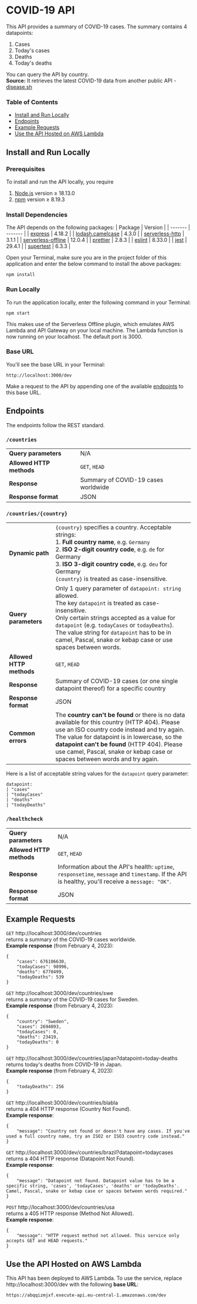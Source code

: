 # COVID-19 API

This API provides a summary of COVID-19 cases. The summary contains 4 datapoints:

1. Cases
2. Today's cases
3. Deaths
4. Today's deaths

You can query the API by country.
\
**Source:** It retrieves the latest COVID-19 data from another public API - [disease.sh](https://disease.sh/)

### Table of Contents

- [Install and Run Locally](#local)
- [Endpoints](#endpoints)
- [Example Requests](#examples)
- [Use the API Hosted on AWS Lambda](#aws)

<a name="local"></a>

## Install and Run Locally

### Prerequisites

To install and run the API locally, you require

1. [Node.js](https://nodejs.org/en/) version ≥ 18.13.0
2. [npm](https://docs.npmjs.com/downloading-and-installing-node-js-and-npm) version ≥ 8.19.3

### Install Dependencies

The API depends on the following packages:
| Package | Version |
| ------- | ------- |
| [express](https://www.npmjs.com/package/express) | 4.18.2 |
| [lodash.camelcase](https://www.npmjs.com/package/lodash.camelcase) | 4.3.0 |
| [serverless-http](https://www.npmjs.com/package/serverless-http) | 3.1.1 |
| [serverless-offline](https://www.npmjs.com/package/serverless-offline) | 12.0.4 |
| [prettier](https://www.npmjs.com/package/prettier) | 2.8.3 |
| [eslint](https://www.npmjs.com/package/eslint) | 8.33.0 |
| [jest](https://www.npmjs.com/package/jest) | 29.4.1 |
| [supertest](https://www.npmjs.com/package/supertest) | 6.3.3 |

Open your Terminal, make sure you are in the project folder of this application and enter the below command to install the above packages:

```
npm install
```

### Run Locally

To run the application locally, enter the following command in your Terminal:

```
npm start
```

This makes use of the Serverless Offline plugin, which emulates AWS Lambda and API Gateway on your local machine. The Lambda function is now running on your localhost. The default port is 3000.

### Base URL

You'll see the base URL in your Terminal:

```
http://localhost:3000/dev
```

Make a request to the API by appending one of the available [endpoints](#endpoints) to this base URL.

<a name="endpoints"></a>

## Endpoints

The endpoints follow the REST standard.

### `/countries`

|                          |                                     |
| ------------------------ | ----------------------------------- |
| **Query parameters**     | N/A                                 |
| **Allowed HTTP methods** | `GET`, `HEAD`                       |
| **Response**             | Summary of COVID-19 cases worldwide |
| **Response format**      | JSON                                |

### `/countries/{country}`

<!-- prettier-ignore -->
|     |     |
| --- | --- |
| **Dynamic path** | `{country}` specifies a country. Acceptable strings:<br>1. **Full country name**, e.g. `Germany`<br>2. **ISO 2-digit country code**, e.g. `de` for Germany<br>3. **ISO 3-digit country code**, e.g. `deu` for Germany<br>`{country}` is treated as case-insensitive. |
| **Query parameters**     | Only 1 query parameter of `datapoint: string` allowed.<br>The key `datapoint` is treated as case-insensitive.<br>Only certain strings accepted as a value for `datapoint` (e.g. `todayCases` or `todayDeaths`).<br>The value string for `datapoint` has to be in camel, Pascal, snake or kebap case or use spaces between words.<br> |
| **Allowed HTTP methods** | `GET`, `HEAD`                                                           |
| **Response**             | Summary of COVID-19 cases (or one single datapoint thereof) for a specific country |
| **Response format**      | JSON                                                                    |
| **Common errors**        | The **country can't be found** or there is no data available for this country (HTTP 404). Please use an ISO country code instead and try again.<br>The value for datapoint is in lowercase, so the **datapoint can't be found** (HTTP 404). Please use camel, Pascal, snake or kebap case or spaces between words and try again. |

Here is a list of acceptable string values for the `datapoint` query parameter:

```
datapoint:
| "cases"
| "todayCases"
| "deaths"
| "todayDeaths"
```

### `/healthcheck`

<!-- prettier-ignore -->
|                          |               |
| ------------------------ | ------------- |
| **Query parameters**     | N/A           |
| **Allowed HTTP methods** | `GET`, `HEAD` |
| **Response**             | Information about the API's health: `uptime`, `responsetime`, `message` and `timestamp`. If the API is healthy, you'll receive a `message: "OK"`. |
| **Response format**      | JSON          |

<a name="examples"></a>

## Example Requests

`GET` http://localhost:3000/dev/countries
\
returns a summary of the COVID-19 cases worldwide.
\
**Example response** (from February 4, 2023):

```
{
    "cases": 676106630,
    "todayCases": 98996,
    "deaths": 6770499,
    "todayDeaths": 539
}
```

`GET` http://localhost:3000/dev/countries/swe
\
returns a summary of the COVID-19 cases for Sweden.
\
**Example response** (from February 4, 2023):

```
{
    "country": "Sweden",
    "cases": 2694893,
    "todayCases": 0,
    "deaths": 23419,
    "todayDeaths": 0
}
```

`GET` http://localhost:3000/dev/countries/japan?datapoint=today-deaths
\
returns today's deaths from COVID-19 in Japan.
\
**Example response** (from February 4, 2023):

```
{
    "todayDeaths": 256
}
```

`GET` http://localhost:3000/dev/countries/blabla
\
returns a 404 HTTP response (Country Not Found).
\
**Example response**:

```
{
    "message": "Country not found or doesn't have any cases. If you've used a full country name, try an ISO2 or ISO3 country code instead."
}
```

`GET` http://localhost:3000/dev/countries/brazil?datapoint=todaycases
\
returns a 404 HTTP response (Datapoint Not Found).
\
**Example response**:

```
{
    "message": "Datapoint not found. Datapoint value has to be a specific string, 'cases', 'todayCases', 'deaths' or 'todayDeaths'. Camel, Pascal, snake or kebap case or spaces between words required."
}
```

`POST` http://localhost:3000/dev/countries/usa
\
returns a 405 HTTP response (Method Not Allowed).
\
**Example response**:

```
{
    "message": "HTTP request method not allowed. This service only accepts GET and HEAD requests."
}
```

<a name="aws"></a>

## Use the API Hosted on AWS Lambda

This API has been deployed to AWS Lambda. To use the service, replace http://localhost:3000/dev with the following **base URL**:

```
https://abqqizmjxf.execute-api.eu-central-1.amazonaws.com/dev
```
